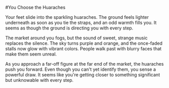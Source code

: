 #You Choose the Huaraches

Your feet slide into the sparkling huaraches. The ground feels lighter underneath as soon as you tie the straps, and an odd warmth fills you. It seems as though the ground is directing you with every step.

The market around you fogs, but the sound of sweet, strange music replaces the silence. The sky turns purple and orange, and the once-faded stalls now glow with vibrant colors. People walk past with blurry faces that make them seem unreal.

As you approach a far-off figure at the far end of the market, the huaraches push you forward. Even though you can't yet identify them, you sense a powerful draw. It seems like you're getting closer to something significant but unknowable with every step.
